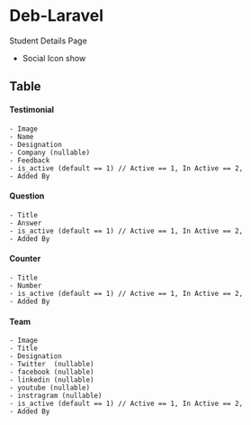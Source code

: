 # Deb-Laravel

Student Details Page
 - Social Icon show
## Table
 #### Testimonial 
    - Image
    - Name
    - Designation 
    - Company (nullable)
    - Feedback 
    - is_active (default == 1) // Active == 1, In Active == 2,
    - Added By 
    
#### Question
    - Title
    - Answer 
    - is_active (default == 1) // Active == 1, In Active == 2,
    - Added By 
    
#### Counter
    - Title
    - Number 
    - is_active (default == 1) // Active == 1, In Active == 2,
    - Added By 
    
#### Team
    - Image 
    - Title
    - Designation 
    - Twitter  (nullable)
    - facebook (nullable)
    - linkedin (nullable)
    - youtube (nullable)
    - instragram (nullable)
    - is_active (default == 1) // Active == 1, In Active == 2,
    - Added By 
